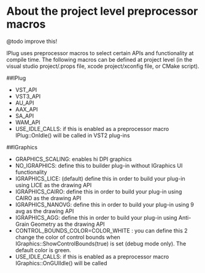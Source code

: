 # About the project level preprocessor macros
@todo improve this!

IPlug uses preprocessor macros to select certain APIs and functionality at compile time. The following macros can be defined at project level (in the visual studio project/.props file, xcode project/xconfig file, or CMake script). 

##IPlug
* VST_API 
* VST3_API
* AU_API
* AAX_API
* SA_API
* WAM_API
* USE_IDLE_CALLS: if this is enabled as a preprocessor macro IPlug::OnIdle() will be called in VST2 plug-ins
 
##IGraphics
* GRAPHICS_SCALING: enables hi DPI graphics
* NO_IGRAPHICS: define this to builder plug-in without IGraphics UI functionality
* IGRAPHICS_LICE: (default) define this in order to build your plug-in using LICE as the drawing API
* IGRAPHICS_CAIRO: define this in order to build your plug-in using CAIRO as the drawing API
* IGRAPHICS_NANOVG: define this in order to build your plug-in using 9 avg as the drawing API
* IGRAPHICS_AGG: define this in order to build your plug-in using Anti-Grain Geometry as the drawing API
* CONTROL_BOUNDS_COLOR=COLOR_WHITE : you can define this 2 change the color of control bounds when IGraphics::ShowControlBounds(true) is set (debug mode only). The default color is green. 
* USE_IDLE_CALLS: if this is enabled as a preprocessor macro IGraphics::OnGUIIdle() will be called